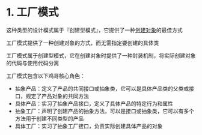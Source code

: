 # 1. 工厂模式

这种类型的设计模式属于『创建型模式』，它提供了一种<u>创建对象</u>的最佳方式

工厂模式提供了一种创建对象的方式，而无需指定要创建的具体类

工厂模式属于创建型模式，它在创建对象时提供了一种封装机制，将实际创建对象的代码与使用代码分离

工厂模式包含以下鸡哥核心角色：

- 抽象产品：定义了产品的共同接口或抽象类，它可以是具体产品类的父类或接口，规定了产品对象的共同方法
- 具体产品：实习了抽象产品接口，定义了具体产品的特定行为和属性
- 抽象工厂：声明了创建产品的抽象方法，可以是接口或抽象类，它可以有多个方法用于创建不同类型的产品
- 具体工厂：实习了抽象工厂接口，负责实际创建具体产品的对象